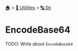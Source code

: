 <!--startTocHeader-->
[🏠](../../README.md) > [🔧 Utilities](../README.md) > [🔠 Str](README.md)
# EncodeBase64
<!--endTocHeader-->

TODO: Write about `EncodeBase64`

<!--startTocSubtopic-->

<!--endTocSubtopic-->